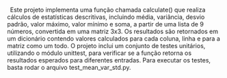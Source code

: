 &ensp;Este projeto implementa uma função chamada calculate() que realiza cálculos de estatísticas descritivas, incluindo média, variância, desvio padrão, valor máximo, valor mínimo e soma, a partir de uma lista de 9 números, convertida em uma matriz 3x3. Os resultados são retornados em um dicionário contendo valores calculados para cada coluna, linha e para a matriz como um todo. O projeto inclui um conjunto de testes unitários, utilizando o módulo unittest, para verificar se a função retorna os resultados esperados para diferentes entradas. Para executar os testes, basta rodar o arquivo test_mean_var_std.py.